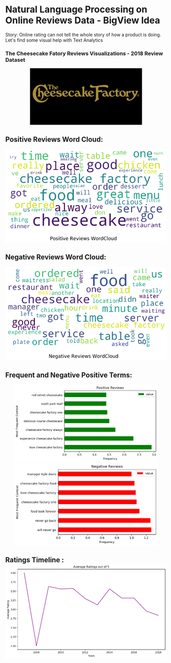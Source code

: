 # Natural Language Processing on Online Reviews Data - BigView Idea

Story: Online rating can not tell the whole story of how a product is doing. Let's find some visual help with Text Analytics

### The Cheesecake Fatory Reviews Visualizations - 2018 Review Dataset
<p align="center">
  <img src="https://github.com/Minsifye/BigView/blob/master/cheesecake-factory-logo.png" width="350" title="logo">
</p>


## Positive Reviews Word Cloud: 

<p align="center">
  <img src="https://github.com/Minsifye/BigView/blob/master/pos_cloud.png" width="700" title="pos">
</p>

## Negative Reviews Word Cloud: 

<p align="center">
  <img src="https://github.com/Minsifye/BigView/blob/master/neg_cloud.png" width="700" title="neg">
</p>

## Frequent and Negative Positive Terms: 
<p align="center">
  <img src="https://github.com/Minsifye/BigView/blob/master/plot1.png" width="450" title="Frequent Positive Terms">
  <img src="https://github.com/Minsifye/BigView/blob/master/plot2.png" width="450" alt="Frequent Negative Terms">
</p>

## Ratings Timeline : ![alt text](https://github.com/Minsifye/BigView/blob/master/plot3.png) 
